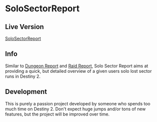 # SoloSectorReport

## Live Version
[SoloSectorReport](https://christopherklay.github.io/SoloSectorReport/)

## Info
Similar to [Dungeon Report](https://dungeon.report/) and [Raid Report](https://raid.report/), Solo Sector Report aims at providing a quick, but detailed overview of a given users solo lost sector runs in Destiny 2.

## Development
This is purely a passion project developed by someone who spends too much time on Destiny 2.
Don't expect huge jumps and/or tons of new features, but the project will be improved over time.
